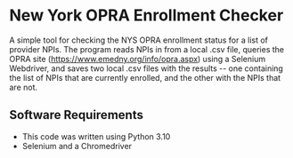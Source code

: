 
# New York OPRA Enrollment Checker

A simple tool for checking the NYS OPRA enrollment status for a list of provider NPIs. The program reads NPIs in from a local .csv file, queries the OPRA site (https://www.emedny.org/info/opra.aspx) using a Selenium Webdriver, and saves two local .csv files with the results -- one containing the list of NPIs that are currently enrolled, and the other with the NPIs that are not. 


## Software Requirements
- This code was written using Python 3.10
- Selenium and a Chromedriver